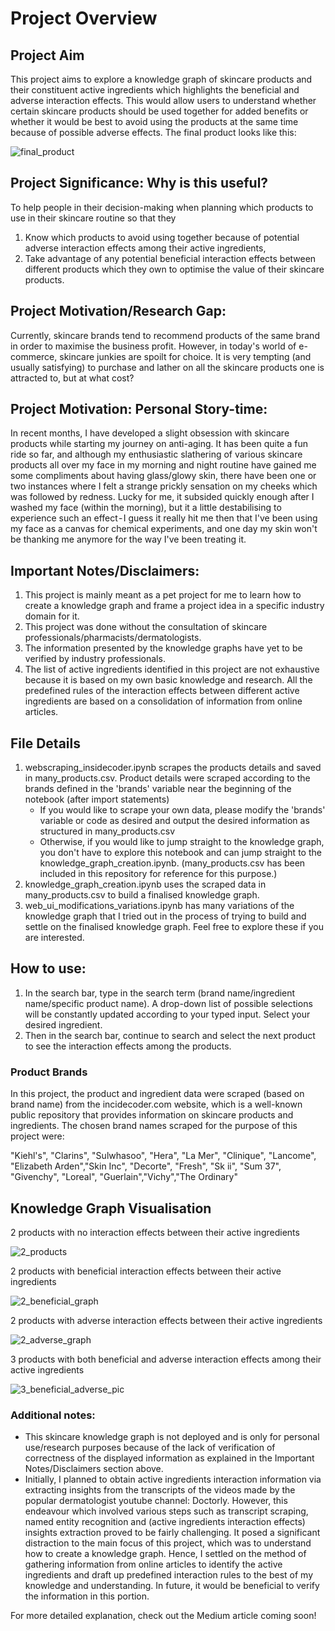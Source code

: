 # Project Overview
## Project Aim
This project aims to explore a knowledge graph of skincare products and their constituent active ingredients which highlights the beneficial and adverse interaction effects. This would allow users to understand whether certain skincare products should be used together for added benefits or whether it would be best to avoid using the products at the same time because of possible adverse effects.
The final product looks like this:

 ![final_product](https://github.com/solarspaceclouds/Skincare-Knowledge-Graph/assets/65459827/aceb14ad-0828-4392-aa67-a2170f8d5640)

## Project Significance: Why is this useful?
To help people in their decision-making when planning which products to use in their skincare routine so that they 
1. Know which products to avoid using together because of potential adverse interaction effects among their active ingredients, 
2. Take advantage of any potential beneficial interaction effects between different products which they own to optimise the value of their skincare products.

## Project Motivation/Research Gap:
Currently, skincare brands tend to recommend products of the same brand in order to maximise the business profit. However, in today's world of e-commerce, skincare junkies are spoilt for choice. It is very tempting (and usually satisfying) to purchase and lather on all the skincare products one is attracted to, but at what cost? 

## Project Motivation: Personal Story-time: 
In recent months, I have developed a slight obsession with skincare products while starting my journey on anti-aging. It has been quite a fun ride so far, and although my enthusiastic slathering of various skincare products all over my face in my morning and night routine have gained me some compliments about having glass/glowy skin, there have been one or two instances where I felt a strange prickly sensation on my cheeks which was followed by redness. Lucky for me, it subsided quickly enough after I washed my face (within the morning), but it a little destabilising to experience such an effect - I guess it really hit me then that I've been using my face as a canvas for chemical experiments, and one day my skin won't be thanking me anymore for the way I've been treating it.

## Important Notes/Disclaimers: 
1. This project is mainly meant as a pet project for me to learn how to create a knowledge graph and frame a project idea in a specific industry domain for it. 
2. This project was done without the consultation of skincare professionals/pharmacists/dermatologists. 
3. The information presented by the knowledge graphs have yet to be verified by industry professionals. 
4. The list of active ingredients identified in this project are not exhaustive because it is based on my own basic knowledge and research. All the predefined rules of the interaction effects between different active ingredients are based on a consolidation of information from online articles.

## File Details
1. webscraping_insidecoder.ipynb scrapes the products details and saved in many_products.csv. Product details were scraped according to the brands defined in the 'brands' variable near the beginning of the notebook (after import statements)
   - If you would like to scrape your own data, please modify the 'brands' variable or code as desired and output the desired information as structured in many_products.csv
   - Otherwise, if you would like to jump straight to the knowledge graph, you don't have to explore this notebook and can jump straight to the knowledge_graph_creation.ipynb. (many_products.csv has been included in this repository for reference for this purpose.)  
2. knowledge_graph_creation.ipynb uses the scraped data in many_products.csv to build a finalised knowledge graph.
3. web_ui_modifications_variations.ipynb has many variations of the knowledge graph that I tried out in the process of trying to build and settle on the finalised knowledge graph. Feel free to explore these if you are interested. 

## How to use:
1. In the search bar, type in the search term (brand name/ingredient name/specific product name). A drop-down list of possible selections will be constantly updated according to your typed input. Select your desired ingredient.
2. Then in the search bar, continue to search and select the next product to see the interaction effects among the products. 

### Product Brands 
In this project, the product and ingredient data were scraped (based on brand name) from the incidecoder.com website, which is a well-known public repository that provides information on skincare products and ingredients. 
The chosen brand names scraped for the purpose of this project were: 

"Kiehl's", "Clarins", "Sulwhasoo", "Hera", "La Mer", "Clinique", "Lancome", "Elizabeth Arden","Skin Inc", "Decorte", "Fresh", "Sk ii", "Sum 37", "Givenchy", "Loreal", "Guerlain","Vichy","The Ordinary"

##  Knowledge Graph Visualisation
2 products with no interaction effects between their active ingredients

![2_products](https://github.com/solarspaceclouds/Skincare-Knowledge-Graph/assets/65459827/3a22da3b-453a-4179-93ce-55dd5941345d)

2 products with beneficial interaction effects between their active ingredients

![2_beneficial_graph](https://github.com/solarspaceclouds/Skincare-Knowledge-Graph/assets/65459827/e1c9764e-5e4b-4a5c-a1bf-6b905d297df8)

2 products with adverse interaction effects between their active ingredients

![2_adverse_graph](https://github.com/solarspaceclouds/Skincare-Knowledge-Graph/assets/65459827/67ac5183-c087-40be-86d0-4f2fa7f157bd)


3 products with both beneficial and adverse interaction effects among their active ingredients

 ![3_beneficial_adverse_pic](https://github.com/solarspaceclouds/Skincare-Knowledge-Graph/assets/65459827/e9e21f3c-a9da-4d2f-8e71-2f964936cce5)


### Additional notes: 
- This skincare knowledge graph is not deployed and is only for personal use/research purposes because of the lack of verification of correctness of the displayed information as explained in the Important Notes/Disclaimers section above.
- Initially, I planned to obtain active ingredients interaction information via extracting insights from the transcripts of the videos made by the popular dermatologist youtube channel: Doctorly. However, this endeavour which involved various steps such as transcript scraping, named entity recognition and (active ingredients interaction effects) insights extraction proved to be fairly challenging. It posed a significant distraction to the main focus of this project, which was to understand how to create a knowledge graph. Hence, I settled on the method of gathering information from online articles to identify the active ingredients and draft up predefined interaction rules to the best of my knowledge and understanding. In future, it would be beneficial to verify the information in this portion.

For more detailed explanation, check out the Medium article coming soon!
